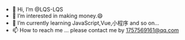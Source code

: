 - 👋 Hi, I’m @LQS-LQS
- 👀 I’m interested in making money.😄
- 🌱 I’m currently learning JavaScript,Vue,小程序 and so on...
- 📫 How to reach me ... please contact me by 1757569161@qq.com 

<!---
LQS-LQS/LQS-LQS is a ✨ special ✨ repository because its `README.md` (this file) appears on your GitHub profile.
You can click the Preview link to take a look at your changes.
--->
